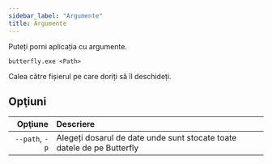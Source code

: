 ```yaml
---
sidebar_label: "Argumente"
title: Argumente
---
```


Puteți porni aplicația cu argumente.

`butterfly.exe <Path>`

Calea către fișierul pe care doriți să îl deschideți.

## Opţiuni

|        Opţiune | Descriere                                                              |
| --------------:|:---------------------------------------------------------------------- |
| `--path`, `-p` | Alegeți dosarul de date unde sunt stocate toate datele de pe Butterfly |
